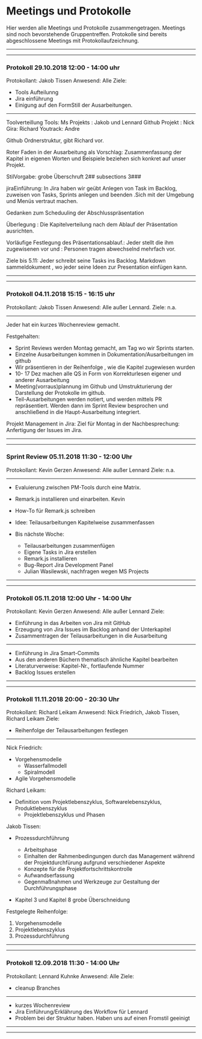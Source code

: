 # Meetings und Protokolle

Hier werden alle Meetings und Protokolle zusammengetragen. Meetings sind noch bevorstehende
Gruppentreffen. Protokolle sind bereits abgeschlossene Meetings mit Protokollaufzeichnung.

---
---

### Protokoll 29.10.2018 12:00 - 14:00 uhr
Protokollant: Jakob Tissen
Anwesend: Alle
Ziele:
* Tools Aufteilunng
* Jira einführung
* Einigung auf den FormStill der Ausarbeitungen.

---

Toolverteillung
Tools: Ms Projekts : Jakob und Lennard
Github Projekt : Nick 
Gira: Richard
Youtrack: Andre

Github Ordnerstruktur, gibt Richard vor.

Roter Faden in der Ausarbeitung als Vorschlag:
Zusammenfassung der Kapitel in eigenen Worten und Beispiele beziehen sich konkret auf unser Projekt.

StilVorgabe:
grobe Überschruft 2## subsections 3###

jiraEinführung:
In Jira haben wir geübt
Anlegen von Task im Backlog, zuweisen von Tasks, Sprints anlegen und beenden .Sich mit der Umgebung und Menüs vertraut machen.

Gedanken zum Scheduuling der Abschlusspräsentation

Überlegung : Die Kapitelverteilung nach dem Ablauf der Präsentation ausrichten.

Vorläufige Festlegung des Präsentationsablauf.:
Jeder stellt die ihm zugewisenen vor und : Personen tragen abwechselnd mehrfach vor.

Ziele bis 5.11:
Jeder schreibt seine Tasks ins Backlog.
Markdown sammeldokument , wo jeder seine Ideen zur Presentation einfügen kann.

---
---

### Protokoll 04.11.2018 15:15 - 16:15 uhr
Protokollant: Jakob Tissen
Anwesend: Alle außer Lennard.
Ziele: n.a.

---

Jeder hat ein kurzes Wochenreview gemacht.

Festgehalten:
- Sprint Reviews werden Montag gemacht, am Tag wo wir Sprints starten.
- Einzelne Ausarbeitungen kommen in Dokumentation/Ausarbeitungen  im github
- Wir präsentieren in der Reihenfolge , wie die Kapitel zugewiesen wurden
- 10- 17 Dez machen alle QS in Form von Korrekturlesen eigener und anderer Ausarbeitung
- Meeting(vorraus)plannung im Github und Umstrukturierung der Darstellung der Protokolle im github.
- Teil-Ausarbeitungen werden notiert, und werden mittels PR repräsentiert. Werden dann im Sprint Review besprochen und anschließend in die Haupt-Ausarbeitung integriert.


Projekt Management in Jira:
Ziel für Montag in der Nachbesprechung: Anfertigung der Issues im Jira.

---
---

### Sprint Review 05.11.2018 11:30 - 12:00 Uhr
Protokollant: Kevin Gerzen
Anwesend: Alle außer Lennard
Ziele: n.a.

---

- Evaluierung zwischen PM-Tools durch eine Matrix.

- Remark.js installieren und einarbeiten. Kevin
- How-To für Remark.js schreiben
- Idee: Teilausarbeitungen Kapitelweise zusammenfassen

- Bis nächste Woche:
	- Teilausarbeitungen zusammenfügen
	- Eigene Tasks in Jira erstellen 
	- Remark.js installieren
	- Bug-Report Jira Development Panel
	- Julian Wasilewski, nachfragen wegen MS Projects
	
---
---

### Protokoll 05.11.2018 12:00 Uhr - 14:00 Uhr
Protokollant: Kevin Gerzen
Anwesend: Alle außer Lennard
Ziele:
* Einführung in das Arbeiten von Jira mit GitHub
* Erzeugung von Jira Issues im Backlog anhand der Unterkapitel
* Zusammentragen der Teilausarbeitungen in die Ausarbeitung

---

- Einführung in Jira Smart-Commits
- Aus den anderen Büchern thematisch ähnliche Kapitel bearbeiten
- Literaturverweise: Kapitel-Nr., fortlaufende Nummer
- Backlog Issues erstellen

---
---

### Protokoll 11.11.2018 20:00 - 20:30 Uhr
Protokollant: Richard Leikam
Anwesend: Nick Friedrich, Jakob Tissen, Richard Leikam
Ziele:
* Reihenfolge der Teilausarbeitungen festlegen

---

Nick Friedrich:
- Vorgehensmodelle
	- Wasserfallmodell
	- Spiralmodell
- Agile Vorgehensmodelle

Richard Leikam:
- Definition vom Projektlebenszyklus, Softwarelebenszyklus, Produktlebenszyklus
	- Projektlebenszyklus und Phasen

Jakob Tissen:
- Prozessdurchführung
	- Arbeitsphase
	- Einhalten der Rahmenbedingungen durch das 
	  Management während der Projektdurchfürung
	  aufgrund verschiedener Aspekte
	- Konzepte für die Projektfortschrittskontrolle
	- Aufwandserfassung
	- Gegenmaßnahmen und Werkzeuge zur Gestaltung
      der Durchführungsphase

- Kapitel 3 und Kapitel 8 grobe Überschneidung

Festgelegte Reihenfolge:
1. Vorgehensmodelle
2. Projektlebenszyklus
3. Prozessdurchführung

---
---

### Protokoll 12.09.2018 11:30 - 14:00 Uhr
Protokollant: Lennard Kuhnke 
Anwesend: Alle
Ziele:
* cleanup Branches

---

- kurzes Wochenreview
- Jira Einführung/Erklährung des Workflow für Lennard
- Problem bei der Struktur haben. Haben uns auf einen Fromstil geeinigt

---
---
